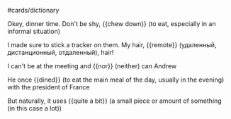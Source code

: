 #cards/dictionary 

Okey, dinner time. Don't be shy, {{chew down}} (to eat, especially in an informal situation) <!--SR:!2024-01-19,14,250-->  

I made sure to stick a tracker on them. My hair, {{remote}} (удаленный, дистанционный, отдаленный), hair!

I can't be at the meeting and {{nor}} (neither) can Andrew  

He once {{dined}}  (to eat the main meal of the day, usually in the evening) with the president of France  

But naturally, it uses {{quite a bit}} (a small piece or amount of something (in this case a lot))  